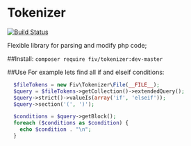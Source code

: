 Tokenizer
=====

[![Build Status](https://travis-ci.org/funivan/tokenizer.png?branch=master)](https://travis-ci.org/funivan/tokenizer)

Flexible library for parsing and modify php code;


##Install:
`composer require fiv/tokenizer:dev-master`

##Use
For example lets find all if and elseif conditions:
```php
  $fileTokens = new Fiv\Tokenizer\File(__FILE__);
  $query = $fileTokens->getCollection()->extendedQuery();
  $query->strict()->valueIs(array('if', 'elseif'));
  $query->section('(', ')');

  $conditions = $query->getBlock();
  foreach ($conditions as $condition) {
    echo $condition . "\n";
  }

```
